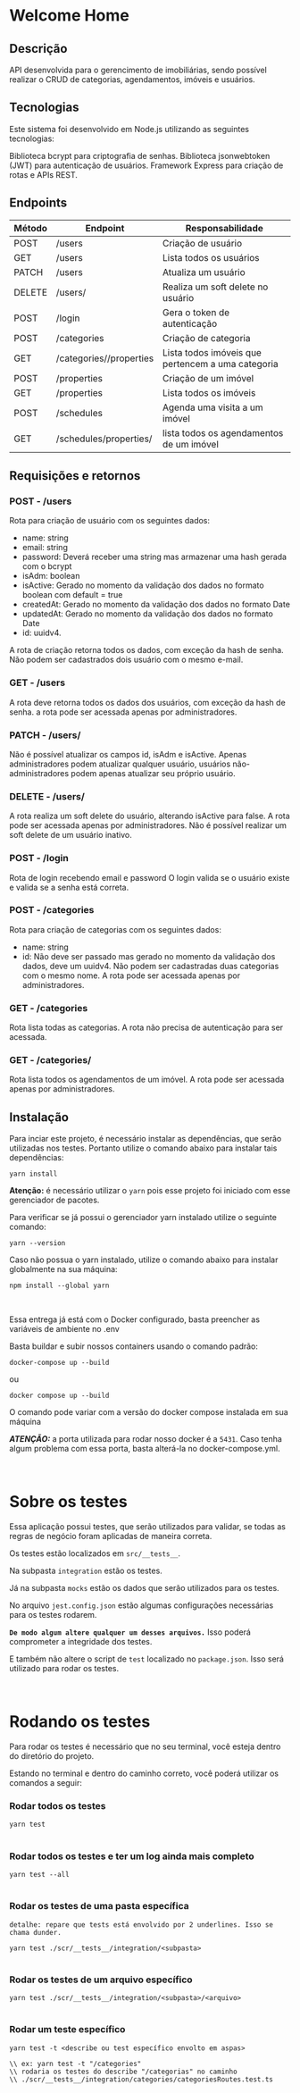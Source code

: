 # Welcome Home

## Descrição

API desenvolvida para o gerencimento de imobiliárias, sendo possível realizar o CRUD de categorias, agendamentos, imóveis e usuários.

## Tecnologias
Este sistema foi desenvolvido em Node.js utilizando as seguintes tecnologias:

Biblioteca bcrypt para criptografia de senhas.
Biblioteca jsonwebtoken (JWT) para autenticação de usuários.
Framework Express para criação de rotas e APIs REST.

## Endpoints
| Método | Endpoint | Responsabilidade |
| --- | --- | --- |
| POST | /users | Criação de usuário |
| GET | /users | Lista todos os usuários |
| PATCH | /users | Atualiza um usuário |
| DELETE | /users/<id> | Realiza um soft delete no usuário |
| POST | /login | Gera o token de autenticação |
| POST | /categories | Criação de categoria |
| GET | /categories/<id>/properties | Lista todos imóveis que pertencem a uma categoria |
| POST | /properties | Criação de um imóvel |
| GET | /properties | Lista todos os imóveis |
| POST | /schedules | Agenda uma visita a um imóvel |
| GET | /schedules/properties/<id> | lista todos os agendamentos de um imóvel |

## Requisições e retornos

### POST - /users
Rota para criação de usuário com os seguintes dados:
- name: string
- email: string
- password: Deverá receber uma string mas armazenar uma hash gerada com o bcrypt
- isAdm: boolean
- isActive: Gerado no momento da validação dos dados no formato boolean com default = true
- createdAt: Gerado no momento da validação dos dados no formato Date
- updatedAt: Gerado no momento da validação dos dados no formato Date
- id: uuidv4.

A rota de criação retorna todos os dados, com exceção da hash de senha.
Não podem ser cadastrados dois usuário com o mesmo e-mail.

### GET - /users
A rota deve retorna todos os dados dos usuários, com exceção da hash de senha.
a rota pode ser acessada apenas por administradores.

### PATCH - /users/<id>
Não é possível atualizar os campos id, isAdm e isActive.
Apenas administradores podem atualizar qualquer usuário, usuários não-administradores podem apenas atualizar seu próprio usuário.

### DELETE - /users/<id>
A rota realiza um soft delete do usuário, alterando isActive para false.
A rota pode ser acessada apenas por administradores.
Não é possível realizar um soft delete de um usuário inativo.

### POST - /login
Rota de login recebendo email e password
O login valida se o usuário existe e valida se a senha está correta.

### POST - /categories
Rota para criação de categorias com os seguintes dados:
- name: string
- id: Não deve ser passado mas gerado no momento da validação dos dados, deve um uuidv4.
Não podem ser cadastradas duas categorias com o mesmo nome.
A rota pode ser acessada apenas por administradores.

### GET - /categories
Rota lista todas as categorias.
A rota não precisa de autenticação para ser acessada.

### GET - /categories/<id>
Rota lista todos os agendamentos de um imóvel.
A rota pode ser acessada apenas por administradores.

## Instalação
Para inciar este projeto, é necessário instalar as dependências, que serão utilizadas nos testes. Portanto utilize o comando abaixo para instalar tais dependências:

````
yarn install
````


**Atenção:** é necessário utilizar o `yarn` pois esse projeto foi iniciado com esse gerenciador de pacotes.

Para verificar se já possui o gerenciador yarn instalado utilize o seguinte comando:

````
yarn --version
````

Caso não possua o yarn instalado, utilize o comando abaixo para instalar globalmente na sua máquina:

````
npm install --global yarn
````
<br>


Essa entrega já está com o Docker configurado, basta preencher as variáveis de ambiente no .env

Basta buildar e subir nossos containers usando o comando padrão:
````
docker-compose up --build
````

ou
````
docker compose up --build
````
O comando pode variar com a versão do docker compose instalada em sua máquina

***ATENÇÃO:*** a porta utilizada para rodar nosso docker é a `5431`.
Caso tenha algum problema com essa porta, basta alterá-la no docker-compose.yml.

<br>

# **Sobre os testes**

Essa aplicação possui testes, que serão utilizados para validar, se todas as regras de negócio foram aplicadas de maneira correta.

Os testes estão localizados em `src/__tests__`.

Na subpasta `integration` estão os testes.

Já na subpasta `mocks` estão os dados que serão utilizados para os testes.

No arquivo `jest.config.json` estão algumas configurações necessárias para os testes rodarem.

**`De modo algum altere qualquer um desses arquivos.`** Isso poderá comprometer a integridade dos testes.

E também não altere o script de `test` localizado no `package.json`. Isso será utilizado para rodar os testes.

<br>


# **Rodando os testes** 

Para rodar os testes é necessário que no seu terminal, você esteja dentro do diretório do projeto.

Estando no terminal e dentro do caminho correto, você poderá utilizar os comandos a seguir:

### Rodar todos os testes
````
yarn test
````
#
### Rodar todos os testes e ter um log ainda mais completo
````
yarn test --all
````
#

### Rodar os testes de uma pasta específica
`detalhe: repare que tests está envolvido por 2 underlines. Isso se chama dunder.`
````
yarn test ./scr/__tests__/integration/<subpasta>
````
#
### Rodar os testes de um arquivo específico
````
yarn test ./scr/__tests__/integration/<subpasta>/<arquivo>
````
#
### Rodar um teste específico
````
yarn test -t <describe ou test específico envolto em aspas>
````
````
\\ ex: yarn test -t "/categories"
\\ rodaria os testes do describe "/categorias" no caminho
\\ ./scr/__tests__/integration/categories/categoriesRoutes.test.ts
````

<br>


#



